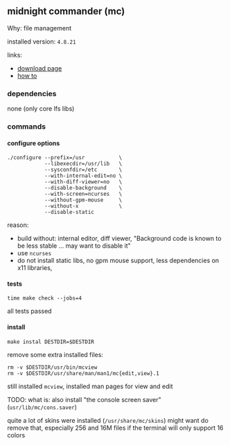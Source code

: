 ## midnight commander (mc)

Why: file management

installed version: `4.8.21`

links:

- [download page](http://ftp.midnight-commander.org/)
- [how to](https://github.com/MidnightCommander/mc/blob/master/doc/INSTALL)

### dependencies

none (only core lfs libs)

### commands

#### configure options

```
./configure --prefix=/usr           \
            --libexecdir=/usr/lib   \
            --sysconfdir=/etc       \
            --with-internal-edit=no \
            --with-diff-viewer=no   \
            --disable-background    \
            --with-screen=ncurses   \
            --without-gpm-mouse     \
            --without-x             \
            --disable-static
```

reason:
- build without: internal editor, diff viewer, "Background code is known to be less stable ... may want to disable it"
- use `ncurses`
- do not install static libs, no gpm mouse support, less dependencies on x11 libraries,

#### tests

`time make check --jobs=4`

all tests passed

#### install

`make instal DESTDIR=$DESTDIR`

remove some extra installed files:
```
rm -v $DESTDIR/usr/bin/mcview
rm -v $DESTDIR/usr/share/man/man1/mc{edit,view}.1
```

still installed `mcview`, installed man pages for view and edit

TODO: what is: also install "the console screen saver" (`usr/lib/mc/cons.saver`)

quite a lot of skins were installed (`/usr/share/mc/skins`) might want do remove that, especially 256 and 16M files if the terminal will only support 16 colors

